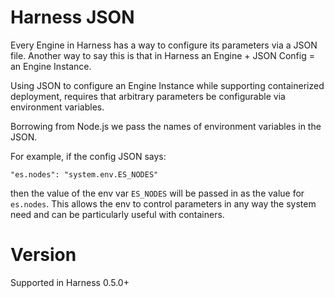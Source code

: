 # Harness JSON

Every Engine in Harness has a way to configure its parameters via a JSON file. Another way to say this is that in Harness an Engine + JSON Config = an Engine Instance.

Using JSON to configure an Engine Instance while supporting containerized deployment, requires that arbitrary parameters be configurable via environment variables.

Borrowing from Node.js we pass the names of environment variables in the JSON.

For example, if the config JSON says:

```
"es.nodes": "system.env.ES_NODES"
```

then the value of the env var `ES_NODES` will be passed in as the value for `es.nodes`. This allows the env to control parameters in any way the system need and can be particularly useful with containers.

# Version

Supported in Harness 0.5.0+